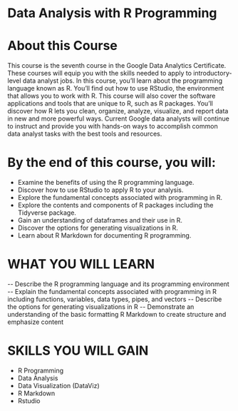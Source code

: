 # Data Analysis with R Programming

# About this Course
This course is the seventh course in the Google Data Analytics Certificate. These courses will equip you with the skills needed to apply to introductory-level data analyst jobs. In this course, you’ll learn about the programming language known as R. You’ll find out how to use RStudio, the environment that allows you to work with R. This course will also cover the software applications and tools that are unique to R, such as R packages. You’ll discover how R lets you clean, organize, analyze, visualize, and report data in new and more powerful ways.  Current Google data analysts will continue to instruct and provide you with hands-on ways to accomplish common data analyst tasks with the best tools and resources.

# By the end of this course, you will:
* Examine the benefits of using the R programming language.
* Discover how to use RStudio to apply R to your analysis. 
* Explore the fundamental concepts associated with programming in R. 
* Explore the contents and components of R packages including the Tidyverse package.
* Gain an understanding of dataframes and their use in R.
* Discover the options for generating visualizations in R.
* Learn about R Markdown for documenting R programming.

# WHAT YOU WILL LEARN
-- Describe the R programming language and its programming environment
-- Explain the fundamental concepts associated with programming in R including functions, variables, data types, pipes, and vectors
-- Describe the options for generating visualizations in R
-- Demonstrate an understanding of the basic formatting R Markdown to create structure and emphasize content

# SKILLS YOU WILL GAIN
* R Programming
* Data Analysis
* Data Visualization (DataViz)
* R Markdown
* Rstudio

